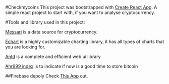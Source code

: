 #Checkmycoins
This project was bootstrapped with [Create React App](https://github.com/facebook/create-react-app).
A simple react project to start with, if you want to analyse cryptocurrency.


#Tools and library used in this project:

[Messari](https://data.messari.io) is a data source for cryptocurrency.

[Echart](https://echarts.apache.org/en/index.html) is a highly customizable charting library, it has all types of charts that you are looking for.

[Antd](https://ant.design/) is a complete and efficient web ui library

[Ahr999 index](https://ahr999.com/) is to indicate if now is a good time to store bitcoin


##Firebase depoly
 Check [This App](https://check-my-coins.web.app/) out.